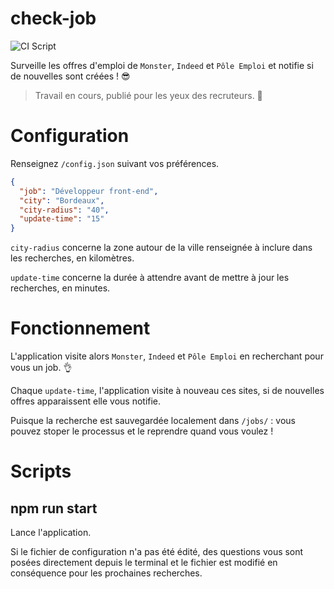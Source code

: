 # check-job

![CI Script](https://github.com/tobudim/check-job/workflows/CI%20Script/badge.svg)

Surveille les offres d'emploi de `Monster`, `Indeed` et `Pôle Emploi` et notifie si de nouvelles sont créées ! 😎

> Travail en cours, publié pour les yeux des recruteurs. 🤫

# Configuration

Renseignez `/config.json` suivant vos préférences.

```json
{
  "job": "Développeur front-end",
  "city": "Bordeaux",
  "city-radius": "40",
  "update-time": "15"
}
```

`city-radius` concerne la zone autour de la ville renseignée à inclure dans les recherches, en kilomètres.

`update-time` concerne la durée à attendre avant de mettre à jour les recherches, en minutes.

# Fonctionnement

L'application visite alors `Monster`, `Indeed` et `Pôle Emploi` en recherchant pour vous un job. 👌

Chaque `update-time`, l'application visite à nouveau ces sites, si de nouvelles offres apparaissent elle vous notifie.

Puisque la recherche est sauvegardée localement dans `/jobs/` : vous pouvez stoper le processus et le reprendre quand vous voulez !

# Scripts

## npm run start

Lance l'application.

Si le fichier de configuration n'a pas été édité, des questions vous sont posées directement depuis le terminal et le fichier est modifié en conséquence pour les prochaines recherches.
